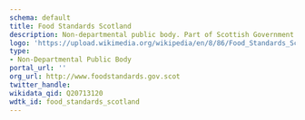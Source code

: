 ```yaml
---
schema: default
title: Food Standards Scotland
description: Non-departmental public body. Part of Scottish Government
logo: 'https://upload.wikimedia.org/wikipedia/en/8/86/Food_Standards_Scotland.jpeg'
type:
- Non-Departmental Public Body
portal_url: ''
org_url: http://www.foodstandards.gov.scot
twitter_handle: 
wikidata_qid: Q20713120
wdtk_id: food_standards_scotland
---
```

